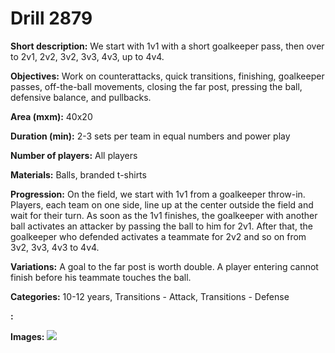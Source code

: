 # Drill 2879

**Short description:**
We start with 1v1 with a short goalkeeper pass, then over to 2v1, 2v2, 3v2, 3v3, 4v3, up to 4v4.

**Objectives:**
Work on counterattacks, quick transitions, finishing, goalkeeper passes, off-the-ball movements, closing the far post, pressing the ball, defensive balance, and pullbacks.

**Area (mxm):**
40x20

**Duration (min):**
2-3 sets per team in equal numbers and power play

**Number of players:**
All players

**Materials:**
Balls, branded t-shirts

**Progression:**
On the field, we start with 1v1 from a goalkeeper throw-in. Players, each team on one side, line up at the center outside the field and wait for their turn. As soon as the 1v1 finishes, the goalkeeper with another ball activates an attacker by passing the ball to him for 2v1. After that, the goalkeeper who defended activates a teammate for 2v2 and so on from 3v2, 3v3, 4v3 to 4v4.

**Variations:**
A goal to the far post is worth double. A player entering cannot finish before his teammate touches the ball.

**Categories:**
10-12 years, Transitions - Attack, Transitions - Defense

**:**


**Images:**
![](https://www.coachingfutsal.com/\images\774f2833-cb22-4151-b4d9-4ac0f4faf1c9_323.png)


